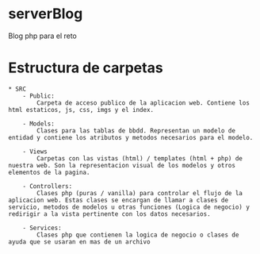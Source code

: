 # serverBlog
Blog php para el reto

# Estructura de carpetas
    * SRC
        - Public:
            Carpeta de acceso publico de la aplicacion web. Contiene los html estaticos, js, css, imgs y el index.
         
        - Models:
            Clases para las tablas de bbdd. Representan un modelo de entidad y contiene los atributos y metodos necesarios para el modelo.

        - Views
            Carpetas con las vistas (html) / templates (html + php) de nuestra web. Son la representacion visual de los modelos y otros elementos de la pagina.

        - Controllers:
            Clases php (puras / vanilla) para controlar el flujo de la aplicacion web. Estas clases se encargan de llamar a clases de servicio, metodos de modelos u otras funciones (Logica de negocio) y redirigir a la vista pertinente con los datos necesarios.
        
        - Services:
            Clases php que contienen la logica de negocio o clases de ayuda que se usaran en mas de un archivo

